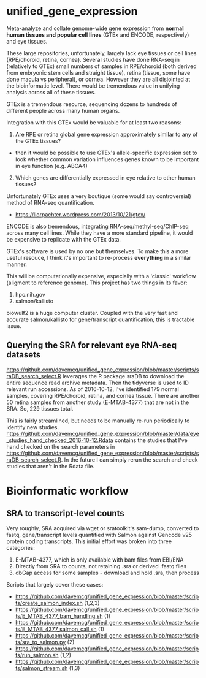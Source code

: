 # unified_gene_expression
Meta-analyze and collate genome-wide gene expression from <b>normal human tissues and popular cell lines</b> (GTEx and ENCODE, respectively) and eye tissues.

These large repositories, unfortunately, largely lack eye tissues or cell lines (RPE/choroid, retina, cornea). Several studies have done RNA-seq in (relatively to GTEx) small numbers of samples in RPE/choroid (both derived from embryonic stem cells and straight tissue),  retina (tissue, some have done macula vs peripheral), or cornea. However they are all disjointed at the bioinformatic level. There would be tremendous value in unifying analysis across all of these tissues. 

GTEx is a tremendous resource, sequencing dozens to hundreds of different people across many human organs. 

Integration with this GTEx would be valuable for at least two reasons: 

1. Are RPE or retina global gene expression approximately similar to any of the GTEx tissues? 
- then it would be possible to use GTEx's allele-specific expression set to look whether common variation influences genes known to be important in eye function (e.g. ABCA4)
2. Which genes are differentially expressed in eye relative to other human tissues?

Unfortunately GTEx uses a very boutique (some would say controversial) method of RNA-seq quantification. 
- https://liorpachter.wordpress.com/2013/10/21/gtex/

ENCODE is also tremendous, integrating RNA-seq/methyl-seq/ChIP-seq across many cell lines. While they have a more standard pipeline, it would be expensive to replicate with the GTEx data. 

GTEx's software is used by no one but themselves. To make this a more useful resouce, I think it's important to re-process <b> everything </b> in a similar manner. 



This will be computationally expensive, especially with a 'classic' workflow (aligment to reference genome). This project has two things in its favor:
1. hpc.nih.gov
2. salmon/kallisto

biowulf2 is a huge computer cluster. Coupled with the very fast and accurate salmon/kallisto for gene/transcript quantification, this is tractable issue. 

## Querying the SRA for relevant eye RNA-seq datasets
https://github.com/davemcg/unified_gene_expression/blob/master/scripts/sraDB_search_select.R leverages the R package sraDB to download the entire sequence read archive metadata. Then the tidyverse is used to ID relevant run accessions. As of 2016-10-12, I've identified 179 normal samples, covering RPE/choroid, retina, and cornea tissue. There are another 50 retina samples from another study (E-MTAB-4377) that are not in the SRA. So, 229 tissues total. 

This is fairly streamlined, but needs to be manually re-run periodically to identify new studies. https://github.com/davemcg/unified_gene_expression/blob/master/data/eye_studies_hand_checked_2016-10-12.Rdata contains the studies that I've hand checked on the search parameters in https://github.com/davemcg/unified_gene_expression/blob/master/scripts/sraDB_search_select.R. In the future I can simply rerun the search and check studies that aren't in the Rdata file.

# Bioinformatic workflow
## SRA to transcript-level counts
Very roughly, SRA acquired via wget or sratoolkit's sam-dump, converted to fastq, gene/transcript levels quantified with Salmon against Gencode v25 protein coding transcripts. This initial effort was broken into three categories:

1. E-MTAB-4377, which is only available with bam files from EBI/ENA
2. Directly from SRA to counts, not retaining .sra or derived .fastq files
3. dbGap access for some samples - download and hold .sra, then process

Scripts that largely cover these cases:

- https://github.com/davemcg/unified_gene_expression/blob/master/scripts/create_salmon_index.sh (1,2,3)
- https://github.com/davemcg/unified_gene_expression/blob/master/scripts/E_MTAB_4377_bam_handling.sh (1)
- https://github.com/davemcg/unified_gene_expression/blob/master/scripts/E_MTAB_4377_salmon_call.sh (1)
- https://github.com/davemcg/unified_gene_expression/blob/master/scripts/sra_to_salmon.py (2)
- https://github.com/davemcg/unified_gene_expression/blob/master/scripts/run_salmon.sh (1,2)
- https://github.com/davemcg/unified_gene_expression/blob/master/scripts/salmon_stream.sh (1,3)

## 

